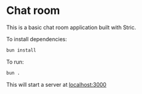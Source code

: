 # Chat room

This is a basic chat room application built with Stric.

To install dependencies:

```bash
bun install
```

To run:

```bash
bun .
```

This will start a server at [localhost:3000](http://localhost:3000)

